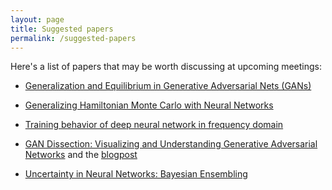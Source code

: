 ```yaml
---
layout: page
title: Suggested papers
permalink: /suggested-papers
---
```


Here's a list of papers that may be worth discussing at upcoming meetings:

* [Generalization and Equilibrium in Generative Adversarial Nets (GANs)](https://arxiv.org/abs/1703.00573)

* [Generalizing Hamiltonian Monte Carlo with Neural Networks](https://arxiv.org/abs/1711.09268)

* [Training behavior of deep neural network in frequency domain](https://arxiv.org/abs/1807.01251)

* [GAN Dissection: Visualizing and Understanding Generative Adversarial Networks](https://arxiv.org/abs/1811.10597v1) and the [blogpost](https://gandissect.csail.mit.edu/%E2%80%8B)

* [Uncertainty in Neural Networks: Bayesian Ensembling](https://arxiv.org/abs/1810.05546)
